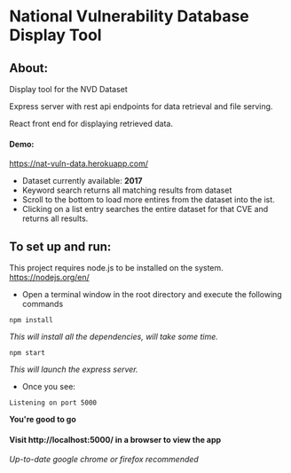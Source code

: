 # National Vulnerability Database Display Tool

## About:
Display tool for the NVD Dataset

Express server with rest api endpoints for data retrieval and file serving.

React front end for displaying retrieved data.

#### Demo:
https://nat-vuln-data.herokuapp.com/

- Dataset currently available: **2017**
- Keyword search returns all matching results from dataset
- Scroll to the bottom to load more entires from the dataset into the ist.
- Clicking on a list entry searches the entire dataset for that CVE and returns all results.

## To set up and run:
This project requires node.js to be installed on the system.
https://nodejs.org/en/

- Open a terminal window in the root directory and execute the following commands
```
npm install
```
*This will install all the dependencies, will take some time.*

```
npm start
```
*This will launch the express server.*

- Once you see:
```
Listening on port 5000
```
**You're good to go**

#### Visit http://localhost:5000/ in a browser to view the app
*Up-to-date google chrome or firefox recommended*
